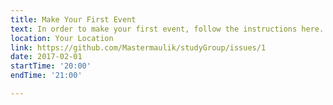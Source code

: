 ```yaml
---
title: Make Your First Event
text: In order to make your first event, follow the instructions here.
location: Your Location
link: https://github.com/Mastermaulik/studyGroup/issues/1
date: 2017-02-01
startTime: '20:00'
endTime: '21:00'

---
```

